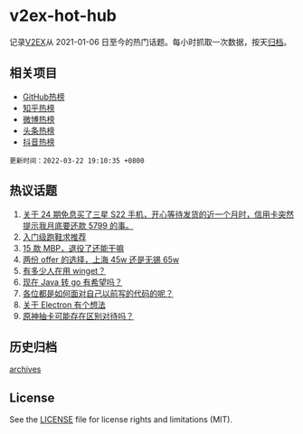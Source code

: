# v2ex-hot-hub

 记录[V2EX](https://www.v2ex.com/)从 2021-01-06 日至今的热门话题。每小时抓取一次数据，按天[归档](archives)。
 
 ## 相关项目

- [GitHub热榜](https://github.com/lonnyzhang423/github-hot-hub)
- [知乎热榜](https://github.com/lonnyzhang423/zhihu-hot-hub)
- [微博热榜](https://github.com/lonnyzhang423/weibo-hot-hub)
- [头条热榜](https://github.com/lonnyzhang423/toutiao-hot-hub)
- [抖音热榜](https://github.com/lonnyzhang423/douyin-hot-hub)


 `更新时间：2022-03-22 19:10:35 +0800`

## 热议话题

1. [关于 24 期免息买了三星 S22 手机，开心等待发货的近一个月时，信用卡突然提示我月底要还款 5799 的事。](https://www.v2ex.com/t/842080)
1. [入门级跑鞋求推荐](https://www.v2ex.com/t/842023)
1. [15 款 MBP，退役了还能干嘛](https://www.v2ex.com/t/842040)
1. [两份 offer 的选择，上海 45w 还是无锡 65w](https://www.v2ex.com/t/841953)
1. [有多少人在用 winget？](https://www.v2ex.com/t/842018)
1. [现在 Java 转 go 有希望吗？](https://www.v2ex.com/t/842037)
1. [各位都是如何面对自己以前写的代码的呢？](https://www.v2ex.com/t/841967)
1. [关于 Electron 有个想法](https://www.v2ex.com/t/842001)
1. [原神抽卡可能存在区别对待吗？](https://www.v2ex.com/t/842083)

## 历史归档

[archives](archives)

## License

See the [LICENSE](LICENSE) file for license rights and limitations (MIT).
